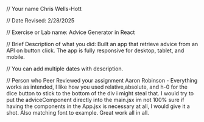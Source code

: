 // Your name Chris Wells-Hott

 // Date Revised: 2/28/2025

 // Exercise or Lab name: Advice Generator in React

 // Brief Description of what you did: Built an app that retrieve advice from an API on button click. The app is fully responsive for desktop, tablet, and mobile.

 // You can add multiple dates with description.

// Person who Peer Reviewed your assignment 
Aaron Robinson - Everything works as intended, I like how you used relative,absolute, and h-0 for the dice button to stick to the bottom of the div i might steal that. I would try to put the adviceComponent directly into the main.jsx im not 100% sure if having the components in the App.jsx is necessary at all, I would give it a shot. Also matching font to example. Great work all in all.